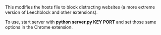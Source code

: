 This modifies the hosts file to block distracting websites (a more extreme version of Leechblock and other extensions).

To use, start server with **python server.py KEY PORT** and set those same options in the Chrome extension. 